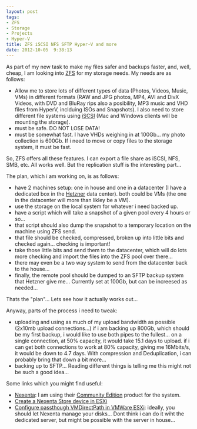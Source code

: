 ```yaml
---
layout: post
tags:
- ZFS
- Storage
- Projects
- Hyper-V
title: ZFS iSCSI NFS SFTP Hyper-V and more
date: 2012-10-05  9:38:13
---
```

As part of my new task to make my files safer and backups faster, and, well, cheap, I am looking into [ZFS][5] for my storage needs. My needs are as follows:

* Allow me to store lots of different types of data (Photos, Videos, Music, VMs) in different formats (RAW and JPG photos, MP4, AVI and DivX Videos, with DVD and BluRay rips also a posibility, MP3 music and VHD files from HyperV, inclduing ISOs and Snapshots). I also need to store different file systems using [iSCSI][6] (Mac and Windows clients will be mounting the storage). 
* must be safe. DO NOT LOSE DATA!
* must be somewhat fast. I have VHDs weighing in at 100Gb... my photo collection is 600Gb. If i need to move or copy files to the storage system, it must be fast.

So, ZFS offers all these features. I can export a file share as iSCSI, NFS, SMB, etc. All works well. But the replication stuff is the interesting part...

The plan, which i am working on, is as follows:

* have 2 machines setup: one in house and one in a datacenter (I have a dedicated box in the [Hetzner][1] data center). both could be VMs (the one in the datacenter will more than likley be a VM).
* use the storage on the local system for whatever i need backed up. 
* have a script which will take a snapshot of a given pool every 4 hours or so... 
* that script should also dump the snapshot to a temporary location on the machine using ZFS send.
* that file should be checked, compressed, broken up into little bits and checked again... checking is important!
* take those little bits and send them to the datacenter, which will do lots more checking and import the files into the ZFS pool over there...
* there may even be a two way system to send from the datacenter back to the house... 
* finally, the remote pool should be dumped to an SFTP backup system that Hetzner give me... Currently set at 100Gb, but can be increesed as needed...

Thats the "plan"... Lets see how it actually works out... 

Anyway, parts of the process i need to tweak:

* uploading and using as much of my upload bandwidth as possible (2x10mb upload connections...) if i am backing up 800Gb, which should be my first backup, i would like to use both pipes to the fullest... on a single connection, at 50% capacity, it would take 15.1 days to upload. if i can get both connections to work at 80% capacity, giving me 16Mbits/s, it would be down to 4.7 days. With compression and Deduplication, i can probably bring that down a bit more... 
* backing up to SFTP... Reading different things is telling me this might not be such a good idea... 

Some links which you might find useful: 

* [Nexenta][2]: I am using their [Community Edition][7] product for the system.
* [Create a Nexenta Store device in ESXi][3]
* [Configure passthough VMDirectPath in VMWare ESXi][4]: ideally, you should let Nexenta manage your disks... Dont think i can do it wiht the dedicated server, but might be possible with the server in house...

[1]:http://www.hetzner.de/en
[2]:http://nexenta.com/corp/
[3]:http://www.servethehome.com/create-nexentastor-vmware-esxi-virtual-machine/
[4]:http://www.servethehome.com/configure-passthrough-vmdirectpath-vmware-esxi-raid-hba-usb-drive/
[5]:http://en.wikipedia.org/wiki/ZFS
[6]:http://en.wikipedia.org/wiki/ISCSI
[7]:http://www.nexentastor.org/projects/1/wiki/CommunityEdition